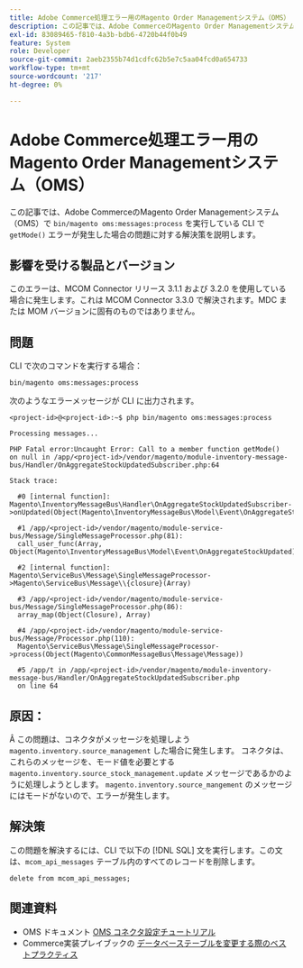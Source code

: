 ```yaml
---
title: Adobe Commerce処理エラー用のMagento Order Managementシステム（OMS）
description: この記事では、Adobe CommerceのMagento Order Managementシステム（OMS）で「bin/magento oms:messages:process」を実行している CLI で「getMode （）」エラーが発生した場合の問題の解決策を説明します。
exl-id: 83089465-f810-4a3b-bdb6-4720b44f0b49
feature: System
role: Developer
source-git-commit: 2aeb2355b74d1cdfc62b5e7c5aa04fcd0a654733
workflow-type: tm+mt
source-wordcount: '217'
ht-degree: 0%

---
```


# Adobe Commerce処理エラー用のMagento Order Managementシステム（OMS）

この記事では、Adobe CommerceのMagento Order Managementシステム（OMS）で `bin/magento oms:messages:process` を実行している CLI で `getMode()` エラーが発生した場合の問題に対する解決策を説明します。

## 影響を受ける製品とバージョン

このエラーは、MCOM Connector リリース 3.1.1 および 3.2.0 を使用している場合に発生します。これは MCOM Connector 3.3.0 で解決されます。MDC または MOM バージョンに固有のものではありません。

## 問題

CLI で次のコマンドを実行する場合：

`bin/magento oms:messages:process`

次のようなエラーメッセージが CLI に出力されます。

```
<project-id>@<project-id>:~$ php bin/magento oms:messages:process

Processing messages...

PHP Fatal error:Uncaught Error: Call to a member function getMode()
on null in /app/<project-id>/vendor/magento/module-inventory-message-bus/Handler/OnAggregateStockUpdatedSubscriber.php:64

Stack trace:

  #0 [internal function]: Magento\InventoryMessageBus\Handler\OnAggregateStockUpdatedSubscriber->onUpdated(Object(Magento\InventoryMessageBus\Model\Event\OnAggregateStockUpdated))

  #1 /app/<project-id>/vendor/magento/module-service-bus/Message/SingleMessageProcessor.php(81):
  call_user_func(Array, Object(Magento\InventoryMessageBus\Model\Event\OnAggregateStockUpdated))

  #2 [internal function]: Magento\ServiceBus\Message\SingleMessageProcessor->Magento\ServiceBus\Message\\{closure}(Array)

  #3 /app/<project-id>/vendor/magento/module-service-bus/Message/SingleMessageProcessor.php(86):
  array_map(Object(Closure), Array)

  #4 /app/<project-id>/vendor/magento/module-service-bus/Message/Processor.php(110):
  Magento\ServiceBus\Message\SingleMessageProcessor->process(Object(Magento\CommonMessageBus\Message\Message))

  #5 /app/t in /app/<project-id>/vendor/magento/module-inventory-message-bus/Handler/OnAggregateStockUpdatedSubscriber.php
  on line 64
```

## 原因：

Â
この問題は、コネクタがメッセージを処理しよう `magento.inventory.source_management` した場合に発生します。 コネクタは、これらのメッセージを、モード値を必要とする `magento.inventory.source_stock_management.update` メッセージであるかのように処理しようとします。 `magento.inventory.source_mangement` のメッセージにはモードがないので、エラーが発生します。

## 解決策

この問題を解決するには、CLI で以下の [!DNL SQL] 文を実行します。この文は、`mcom_api_messages` テーブル内のすべてのレコードを削除します。

`delete from mcom_api_messages;`

## 関連資料

* OMS ドキュメント [OMS コネクタ設定チュートリアル ](https://commerce-docs.github.io/oms-documentation-archive/integration/connector/setup-tutorial/)
* Commerce実装プレイブックの [ データベーステーブルを変更する際のベストプラクティス ](https://experienceleague.adobe.com/ja/docs/commerce-operations/implementation-playbook/best-practices/development/modifying-core-and-third-party-tables#why-adobe-recommends-avoiding-modifications)
